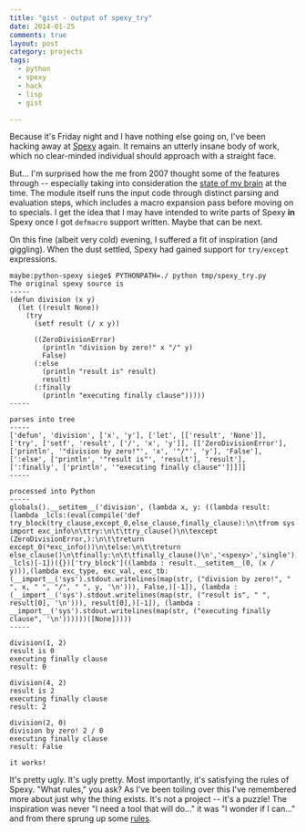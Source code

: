 ```yaml
---
title: "gist - output of spexy_try"
date: 2014-01-25
comments: true
layout: post
category: projects
tags:
  - python
  - spexy
  - hack
  - lisp
  - gist

---
```


Because it's Friday night and I have nothing else going on, I've been
hacking away at [Spexy] again. It remains an utterly insane body of
work, which no clear-minded individual should approach with a straight
face.

<!-- more -->

But... I'm surprised how the me from 2007 thought some of the features
through -- especially taking into consideration the
[state of my brain] at the time. The module itself runs the input code
through distinct parsing and evaluation steps, which includes a macro
expansion pass before moving on to specials. I get the idea that I may
have intended to write parts of Spexy **in** Spexy once I got
`defmacro` support written. Maybe that can be next.

On this fine (albeit very cold) evening, I suffered a fit of
inspiration (and giggling). When the dust settled, Spexy had gained
support for `try/except` expressions.

```text output of spexy_try https://gist.github.com/obriencj/8610594 Gist
maybe:python-spexy siege$ PYTHONPATH=./ python tmp/spexy_try.py
The original spexy source is
-----
(defun division (x y)
  (let ((result None))
    (try
      (setf result (/ x y))

      ((ZeroDivisionError)
        (println "division by zero!" x "/" y)
        False)
      (:else
        (println "result is" result)
        result)
      (:finally
        (println "executing finally clause")))))
-----

parses into tree
-----
['defun', 'division', ['x', 'y'], ['let', [['result', 'None']], ['try', ['setf', 'result', ['/', 'x', 'y']], [['ZeroDivisionError'], ['println', '"division by zero!"', 'x', '"/"', 'y'], 'False'], [':else', ['println', '"result is"', 'result'], 'result'], [':finally', ['println', '"executing finally clause"']]]]]
-----

processed into Python
-----
globals().__setitem__('division', (lambda x, y: ((lambda result: (lambda _lcls:(eval(compile('def try_block(try_clause,except_0,else_clause,finally_clause):\n\tfrom sys import exc_info\n\ttry:\n\t\ttry_clause()\n\texcept (ZeroDivisionError,):\n\t\treturn except_0(*exc_info())\n\telse:\n\t\treturn else_clause()\n\tfinally:\n\t\tfinally_clause()\n','<spexy>','single'),globals(),_lcls), _lcls)[-1])({})['try_block']((lambda : result.__setitem__(0, (x / y))),(lambda exc_type, exc_val, exc_tb: (__import__('sys').stdout.writelines(map(str, ("division by zero!", " ", x, " ", "/", " ", y, '\n'))), False,)[-1]), (lambda : (__import__('sys').stdout.writelines(map(str, ("result is", " ", result[0], '\n'))), result[0],)[-1]), (lambda : __import__('sys').stdout.writelines(map(str, ("executing finally clause", '\n'))))))([None]))))
-----

division(1, 2)
result is 0
executing finally clause
result: 0

division(4, 2)
result is 2
executing finally clause
result: 2

division(2, 0)
division by zero! 2 / 0
executing finally clause
result: False

it works!
```

It's pretty ugly. It's ugly pretty. Most importantly, it's satisfying
the rules of Spexy. "What rules," you ask? As I've been toiling over
this I've remembered more about just why the thing exists. It's not a
project -- it's a puzzle! The inspiration was never "I need a tool
that will do..." it was "I wonder if I can..." and from there sprung
up some [rules].

[spexy]: https://github.com/obriencj/python-spexy

[rules]: https://github.com/obriencj/python-spexy/blob/master/README.md#concept

[state of my brain]: http://www.toothpastefordinner.com/052210/ambien-walrus-adventure.gif
"Come with me on an adventure you'll never remember"
